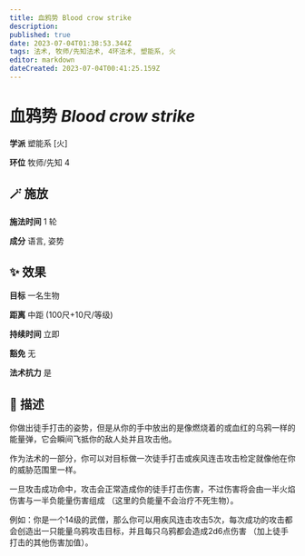 ```yaml
---
title: 血鸦势 Blood crow strike
description: 
published: true
date: 2023-07-04T01:38:53.344Z
tags: 法术, 牧师/先知法术, 4环法术, 塑能系, 火
editor: markdown
dateCreated: 2023-07-04T00:41:25.159Z
---
```


# **血鸦势** *Blood crow strike*

**学派** 塑能系 \[火\] 

**环位** 牧师/先知 4

## 🪄 施放

**施法时间** 1 轮

**成分** 语言, 姿势

## ✨ 效果 

**目标** 一名生物 

**距离** 中距 (100尺+10尺/等级)  

**持续时间** 立即 

**豁免** 无

**法术抗力** 是

## 📖 描述

你做出徒手打击的姿势，但是从你的手中放出的是像燃烧着的或血红的乌鸦一样的能量弹，它会瞬间飞抵你的敌人处并且攻击他。

作为法术的一部分，你可以对目标做一次徒手打击或疾风连击攻击检定就像他在你的威胁范围里一样。

一旦攻击成功命中，攻击会正常造成你的徒手打击伤害，不过伤害将会由一半火焰伤害与一半负能量伤害组成 （这里的负能量不会治疗不死生物）。

例如：你是一个14级的武僧，那么你可以用疾风连击攻击5次，每次成功的攻击都会创造出一只能量乌鸦攻击目标，并且每只乌鸦都会造成2d6点伤害 （加上徒手打击的其他伤害加值）。
    